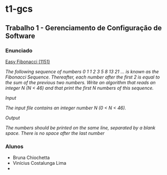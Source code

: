 # t1-gcs
## Trabalho 1 - Gerenciamento de Configuração de Software

 ### **Enunciado**  

 [Easy Fibonacci (1151)](https://www.beecrowd.com.br/judge/en/problems/view/1151)

 *The following sequence of numbers 0 1 1 2 3 5 8 13 21 ... is known as the Fibonacci Sequence. Thereafter, each number after the first 2 is equal to the sum of the previous two numbers. Write an algorithm that reads an integer N (N < 46) and that print the first N numbers of this sequence.*

*Input*

*The input file contains an integer number N (0 < N < 46).*

*Output*

*The numbers ​​should be printed on the same line, separated by a blank space. There is no space after the last number*

### **Alunos**  
- Bruna Chiochetta
- Vinícius Costalunga Lima
-
